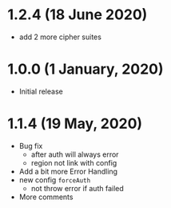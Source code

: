 # 1.2.4 (18 June 2020)

- add 2 more cipher suites

# 1.0.0 (1 January, 2020)

- Initial release

# 1.1.4 (19 May, 2020)

- Bug fix 
    - after auth will always error
    - region not link with config
- Add a bit more Error Handling
- new config `forceAuth`
    - not throw error if auth failed
- More comments